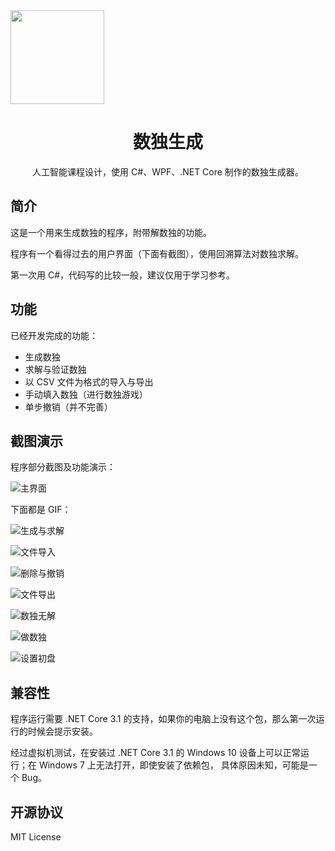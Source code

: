 <img align="center" width="150px"  src="Logo.svg" />

<h1 align="center">数独生成</h1>
<p align="center">人工智能课程设计，使用 C#、WPF、.NET Core 制作的数独生成器。</p>

## 简介

这是一个用来生成数独的程序，附带解数独的功能。

程序有一个看得过去的用户界面（下面有截图），使用回溯算法对数独求解。

第一次用 C#，代码写的比较一般，建议仅用于学习参考。

## 功能

已经开发完成的功能：

- 生成数独
- 求解与验证数独
- 以 CSV 文件为格式的导入与导出
- 手动填入数独（进行数独游戏）
- 单步撤销（并不完善）

## 截图演示

程序部分截图及功能演示：

![主界面](主界面.png)

下面都是 GIF：

![生成与求解](生成与求解.gif)

![文件导入](文件导入.gif)

![删除与撤销](删除与撤销.gif)

![文件导出](文件导出.gif)

![数独无解](数独无解.gif)

![做数独](做数独.gif)

![设置初盘](设置初盘.gif)

## 兼容性

程序运行需要 .NET Core 3.1 的支持，如果你的电脑上没有这个包，那么第一次运行的时候会提示安装。

经过虚拟机测试，在安装过 .NET Core 3.1 的 Windows 10 设备上可以正常运行；在 Windows 7 上无法打开，即使安装了依赖包， 具体原因未知，可能是一个 Bug。

## 开源协议

MIT License
